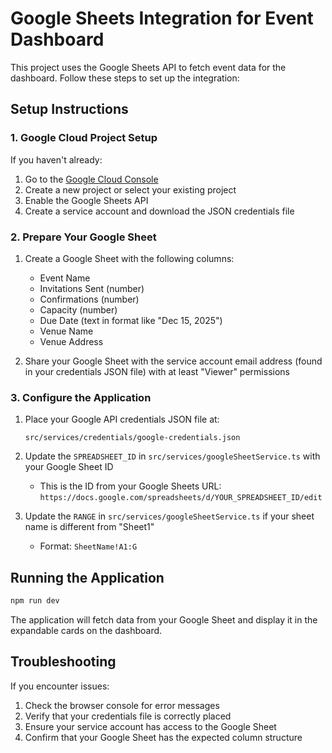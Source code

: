 # Google Sheets Integration for Event Dashboard

This project uses the Google Sheets API to fetch event data for the dashboard. Follow these steps to set up the integration:

## Setup Instructions

### 1. Google Cloud Project Setup

If you haven't already:

1. Go to the [Google Cloud Console](https://console.cloud.google.com/)
2. Create a new project or select your existing project
3. Enable the Google Sheets API
4. Create a service account and download the JSON credentials file

### 2. Prepare Your Google Sheet

1. Create a Google Sheet with the following columns:
   - Event Name
   - Invitations Sent (number)
   - Confirmations (number)
   - Capacity (number)
   - Due Date (text in format like "Dec 15, 2025")
   - Venue Name
   - Venue Address

2. Share your Google Sheet with the service account email address (found in your credentials JSON file) with at least "Viewer" permissions

### 3. Configure the Application

1. Place your Google API credentials JSON file at:
   ```
   src/services/credentials/google-credentials.json
   ```

2. Update the `SPREADSHEET_ID` in `src/services/googleSheetService.ts` with your Google Sheet ID
   - This is the ID from your Google Sheets URL: `https://docs.google.com/spreadsheets/d/YOUR_SPREADSHEET_ID/edit`

3. Update the `RANGE` in `src/services/googleSheetService.ts` if your sheet name is different from "Sheet1"
   - Format: `SheetName!A1:G`

## Running the Application

```bash
npm run dev
```

The application will fetch data from your Google Sheet and display it in the expandable cards on the dashboard.

## Troubleshooting

If you encounter issues:

1. Check the browser console for error messages
2. Verify that your credentials file is correctly placed
3. Ensure your service account has access to the Google Sheet
4. Confirm that your Google Sheet has the expected column structure

